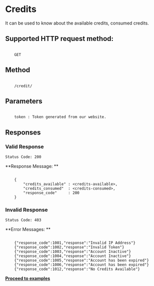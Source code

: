 # Credits
It can be used to know about the available credits, consumed credits.

## Supported HTTP request method:
```

    GET

```

## Method
```

    /credit/

```
## Parameters

```

    token : Token generated from our website.

```
## Responses

### Valid Response 

`Status Code: 200`

**Response Message: **

```

    {
        "credits_available" : <credits-available>,
        "credits_consumed"  : <credits-consumed>,
        "response_code"     : 200
    }

```

### Invalid Response 

`Status Code: 403`

**Error Messages: **

```

    {"response_code":1001,"response":"Invalid IP Address"}
    {"response_code":1002,"response":"Invalid Token"}
    {"response_code":1003,"response":"Account Inactive"}
    {"response_code":1004,"response":"Account Inactive"}
    {"response_code":1005,"response":"Account has been expired"}
    {"response_code":1006,"response":"Account has been expired"}
    {"response_code":1012,"response":"No Credits Available"}

```

[**Proceed to examples**](/examples_credits/)